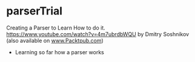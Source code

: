 # parserTrial
Creating a Parser to Learn How to do it. <br> 
https://www.youtube.com/watch?v=4m7ubrdbWQU by  Dmitry Soshnikov (also available on www.Packtpub.com)
- Learning so far how a parser works


